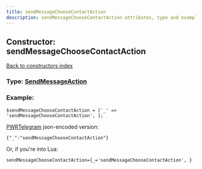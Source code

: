 ```yaml
---
title: sendMessageChooseContactAction
description: sendMessageChooseContactAction attributes, type and example
---
```

## Constructor: sendMessageChooseContactAction  
[Back to constructors index](index.md)






### Type: [SendMessageAction](../types/SendMessageAction.md)


### Example:

```
$sendMessageChooseContactAction = ['_' => 'sendMessageChooseContactAction', ];
```  

[PWRTelegram](https://pwrtelegram.xyz) json-encoded version:

```
{"_":"sendMessageChooseContactAction"}
```


Or, if you're into Lua:  


```
sendMessageChooseContactAction={_='sendMessageChooseContactAction', }

```



